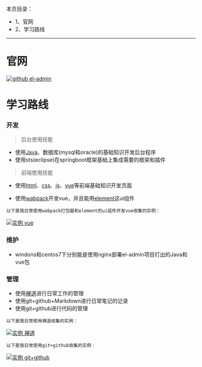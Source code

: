 本页目录：
- 1、官网
- 2、学习路线

***

# 官网

[![](https://img.shields.io/badge/github-el--admin-red.svg "github el-admin")](https://github.com/elunez/eladmin)

# 学习路线

### 开发

> 后台使用技能

- 使用[Java](https://www.runoob.com/java/java-tutorial.html)、数据库(mysql和oracle)的基础知识开发后台程序
- 使用sts(eclipse)在springboot框架基础上集成需要的框架和插件

> 前端使用技能

- 使用[html](https://www.runoob.com/html/html-tutorial.html)、[css](https://www.runoob.com/css/css-tutorial.html)、[js](https://www.runoob.com/js/js-tutorial.html)、[vue](https://cn.vuejs.org/v2/guide/)等前端基础知识开发页面

- 使用[wabpack](https://www.webpackjs.com/concepts/)开发vue，并且能用[element](https://element.eleme.cn/2.0/#/zh-CN/component/installation)这ui组件

`以下是我日常使用wabpack打包器和element的ui组件开发vue收集的实例：`

[![](https://img.shields.io/badge/实例-vue-blue.svg "实例 vue")](https://github.com/OurNotes/CCN/tree/master/2.%E5%89%8D%E7%AB%AF/3.vue/2.vue.js%E4%B9%8B%E5%AD%A6%E4%B9%A0)

### 维护

- windons和centos7下分别能是使用nginx部署el-admin项目打出的Java和vue包

### 管理

- 使用[禅道](#https://www.zentao.net/)进行日常工作的管理
- 使用git+github+Markdown进行日常笔记的记录
- 使用git+github进行代码的管理

`以下是我日常使用禅道收集的实例：`

[![](https://img.shields.io/badge/实例-禅道-blue.svg "实例 禅道")](https://github.com/OurNotes/CCN/tree/master/1.%E5%B7%A5%E5%85%B7/14.%E7%A6%85%E9%81%93)

`以下是我日常使用git+github收集的实例：`

[![](https://img.shields.io/badge/实例-git+github-blue.svg "实例 git+github")](https://github.com/OurNotes/CCN/tree/master/1.%E5%B7%A5%E5%85%B7/1.git)